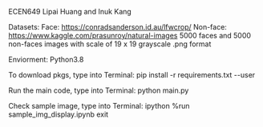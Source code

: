 ECEN649 Lipai Huang and Inuk Kang

Datasets: Face: https://conradsanderson.id.au/lfwcrop/ Non-face: https://www.kaggle.com/prasunroy/natural-images 5000 faces and 5000 non-faces images with scale of 19 x 19 grayscale .png format

Enviorment: Python3.8

To download pkgs, type into Terminal: pip install -r requirements.txt --user

Run the main code, type into Terminal: python main.py

Check sample image, type into Terminal: ipython %run sample_img_display.ipynb exit

